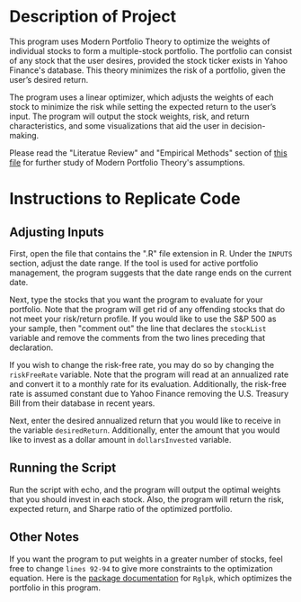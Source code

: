 # Description of Project
This program uses Modern Portfolio Theory to optimize the weights of individual stocks to form a multiple-stock portfolio. The portfolio can consist of any stock that the user desires, provided the stock ticker exists in Yahoo Finance's database. This theory minimizes the risk of a portfolio, given the user’s desired return. 

The program uses a linear optimizer, which adjusts the weights of each stock to minimize the risk while setting the expected return to the user’s input. The program will output the stock weights, risk, and return characteristics, and some visualizations that aid the user in decision-making. 

Please read the "Literatue Review" and "Empirical Methods" section of [this file](https://github.com/Daniel-Carpenter/FinalProject-DScourseS20/blob/master/FinalProject_Carpenter.pdf) for further study of Modern Portfolio Theory's assumptions. 


# Instructions to Replicate Code
## Adjusting Inputs
First, open the file that contains the ".R" file extension in R. Under the `INPUTS` section, adjust the date range. If the tool is used for active portfolio management, the program suggests that the date range ends on the current date.

Next, type the stocks that you want the program to evaluate for your portfolio. Note that the program will get rid of any offending stocks that do not meet your risk/return profile. If you would like to use the S&P 500 as your sample, then "comment out" the line that declares the `stockList` variable and remove the comments from the two lines preceding that declaration.

If you wish to change the risk-free rate, you may do so by changing the `riskFreeRate` variable. Note that the program will read at an annualized rate and convert it to a monthly rate for its evaluation. Additionally, the risk-free rate is assumed constant due to Yahoo Finance removing the U.S. Treasury Bill from their database in recent years.

Next, enter the desired annualized return that you would like to receive in the variable `desiredReturn`. Additionally, enter the amount that you would like to invest as a dollar amount in `dollarsInvested` variable.

## Running the Script
Run the script with echo, and the program will output the optimal weights that you should invest in each stock. Also, the program will return the risk, expected return, and Sharpe ratio of the optimized portfolio. 

## Other Notes
If you want the program to put weights in a greater number of stocks, feel free to change `lines 92-94` to give more constraints to the optimization equation. Here is the [package documentation](https://cran.r-project.org/web/packages/Rglpk/Rglpk.pdf) for `Rglpk`, which optimizes the portfolio in this program.
